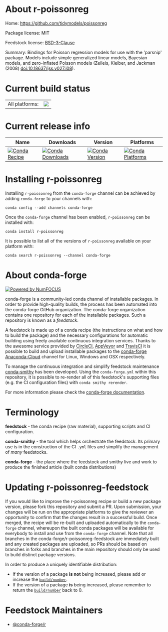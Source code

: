 About r-poissonreg
==================

Home: https://github.com/tidymodels/poissonreg

Package license: MIT

Feedstock license: [BSD-3-Clause](https://github.com/conda-forge/r-poissonreg-feedstock/blob/master/LICENSE.txt)

Summary: Bindings for Poisson regression models for use with the 'parsnip' package. Models include simple generalized linear models, Bayesian models, and zero-inflated Poisson models (Zeileis, Kleiber, and Jackman (2008) <doi:10.18637/jss.v027.i08>).

Current build status
====================


<table><tr><td>All platforms:</td>
    <td>
      <a href="https://dev.azure.com/conda-forge/feedstock-builds/_build/latest?definitionId=9540&branchName=master">
        <img src="https://dev.azure.com/conda-forge/feedstock-builds/_apis/build/status/r-poissonreg-feedstock?branchName=master">
      </a>
    </td>
  </tr>
</table>

Current release info
====================

| Name | Downloads | Version | Platforms |
| --- | --- | --- | --- |
| [![Conda Recipe](https://img.shields.io/badge/recipe-r--poissonreg-green.svg)](https://anaconda.org/conda-forge/r-poissonreg) | [![Conda Downloads](https://img.shields.io/conda/dn/conda-forge/r-poissonreg.svg)](https://anaconda.org/conda-forge/r-poissonreg) | [![Conda Version](https://img.shields.io/conda/vn/conda-forge/r-poissonreg.svg)](https://anaconda.org/conda-forge/r-poissonreg) | [![Conda Platforms](https://img.shields.io/conda/pn/conda-forge/r-poissonreg.svg)](https://anaconda.org/conda-forge/r-poissonreg) |

Installing r-poissonreg
=======================

Installing `r-poissonreg` from the `conda-forge` channel can be achieved by adding `conda-forge` to your channels with:

```
conda config --add channels conda-forge
```

Once the `conda-forge` channel has been enabled, `r-poissonreg` can be installed with:

```
conda install r-poissonreg
```

It is possible to list all of the versions of `r-poissonreg` available on your platform with:

```
conda search r-poissonreg --channel conda-forge
```


About conda-forge
=================

[![Powered by NumFOCUS](https://img.shields.io/badge/powered%20by-NumFOCUS-orange.svg?style=flat&colorA=E1523D&colorB=007D8A)](http://numfocus.org)

conda-forge is a community-led conda channel of installable packages.
In order to provide high-quality builds, the process has been automated into the
conda-forge GitHub organization. The conda-forge organization contains one repository
for each of the installable packages. Such a repository is known as a *feedstock*.

A feedstock is made up of a conda recipe (the instructions on what and how to build
the package) and the necessary configurations for automatic building using freely
available continuous integration services. Thanks to the awesome service provided by
[CircleCI](https://circleci.com/), [AppVeyor](https://www.appveyor.com/)
and [TravisCI](https://travis-ci.com/) it is possible to build and upload installable
packages to the [conda-forge](https://anaconda.org/conda-forge)
[Anaconda-Cloud](https://anaconda.org/) channel for Linux, Windows and OSX respectively.

To manage the continuous integration and simplify feedstock maintenance
[conda-smithy](https://github.com/conda-forge/conda-smithy) has been developed.
Using the ``conda-forge.yml`` within this repository, it is possible to re-render all of
this feedstock's supporting files (e.g. the CI configuration files) with ``conda smithy rerender``.

For more information please check the [conda-forge documentation](https://conda-forge.org/docs/).

Terminology
===========

**feedstock** - the conda recipe (raw material), supporting scripts and CI configuration.

**conda-smithy** - the tool which helps orchestrate the feedstock.
                   Its primary use is in the construction of the CI ``.yml`` files
                   and simplify the management of *many* feedstocks.

**conda-forge** - the place where the feedstock and smithy live and work to
                  produce the finished article (built conda distributions)


Updating r-poissonreg-feedstock
===============================

If you would like to improve the r-poissonreg recipe or build a new
package version, please fork this repository and submit a PR. Upon submission,
your changes will be run on the appropriate platforms to give the reviewer an
opportunity to confirm that the changes result in a successful build. Once
merged, the recipe will be re-built and uploaded automatically to the
`conda-forge` channel, whereupon the built conda packages will be available for
everybody to install and use from the `conda-forge` channel.
Note that all branches in the conda-forge/r-poissonreg-feedstock are
immediately built and any created packages are uploaded, so PRs should be based
on branches in forks and branches in the main repository should only be used to
build distinct package versions.

In order to produce a uniquely identifiable distribution:
 * If the version of a package **is not** being increased, please add or increase
   the [``build/number``](https://conda.io/docs/user-guide/tasks/build-packages/define-metadata.html#build-number-and-string).
 * If the version of a package **is** being increased, please remember to return
   the [``build/number``](https://conda.io/docs/user-guide/tasks/build-packages/define-metadata.html#build-number-and-string)
   back to 0.

Feedstock Maintainers
=====================

* [@conda-forge/r](https://github.com/conda-forge/r/)

